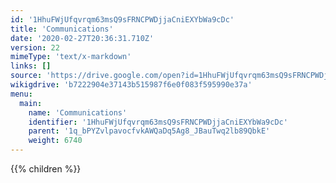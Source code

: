```yaml
---
id: '1HhuFWjUfqvrqm63msQ9sFRNCPWDjjaCniEXYbWa9cDc'
title: 'Communications'
date: '2020-02-27T20:36:31.710Z'
version: 22
mimeType: 'text/x-markdown'
links: []
source: 'https://drive.google.com/open?id=1HhuFWjUfqvrqm63msQ9sFRNCPWDjjaCniEXYbWa9cDc'
wikigdrive: 'b7222904e37143b515987f6e0f083f595990e37a'
menu:
  main:
    name: 'Communications'
    identifier: '1HhuFWjUfqvrqm63msQ9sFRNCPWDjjaCniEXYbWa9cDc'
    parent: '1q_bPYZvlpavocfvkAWQaDq5Ag8_JBauTwq2lb89QbkE'
    weight: 6740
---
```









{{% children %}}




